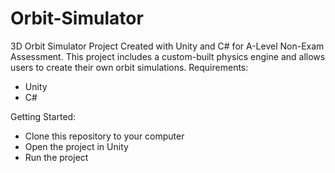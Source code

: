# Orbit-Simulator
3D Orbit Simulator Project Created with Unity and C# for A-Level Non-Exam Assessment. This project includes a custom-built physics engine and allows users to create their own orbit simulations.
Requirements:
 - Unity
 - C#

Getting Started:
- Clone this repository to your computer
- Open the project in Unity
- Run the project
